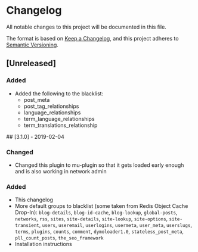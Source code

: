 # Changelog
All notable changes to this project will be documented in this file.

The format is based on [Keep a Changelog](https://keepachangelog.com/en/1.0.0/),
and this project adheres to [Semantic Versioning](https://semver.org/spec/v2.0.0.html).

## [Unreleased]

### Added
- Added the following to the blacklist:
	- post_meta
	- post_tag_relationships
	- language_relationships
	- term_language_relationships
	- term_translations_relationship

## [3.1.0] - 2019-02-04
### Changed
- Changed this plugin to mu-plugin so that it gets loaded early enough and is also working in network admin

### Added
- This changelog
- More default groups to blacklist (some taken from Redis Object Cache Drop-In): `blog-details`, `blog-id-cache`, `blog-lookup`, `global-posts`, `networks`, `rss`, `sites`, `site-details`, `site-lookup`, `site-options`, `site-transient`, `users`, `useremail`, `userlogins`, `usermeta`, `user_meta`, `userslugs`, `terms`, `plugins`, `counts`, `comment`, `dymoloader1.0`, `stateless_post_meta`, `pll_count_posts`, `the_seo_framework`
- Installation instructions
